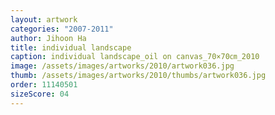 ```yaml
---
layout: artwork
categories: "2007-2011"
author: Jihoon Ha
title: individual landscape
caption: individual landscape_oil on canvas_70×70㎝_2010
image: /assets/images/artworks/2010/artwork036.jpg
thumb: /assets/images/artworks/2010/thumbs/artwork036.jpg
order: 11140501
sizeScore: 04
---
```

